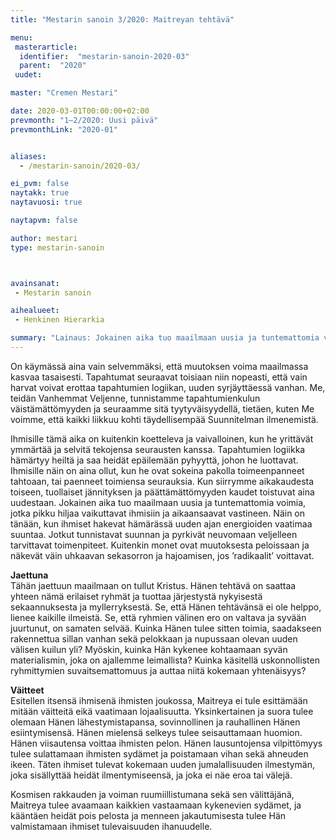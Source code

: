```yaml
---
title: "Mestarin sanoin 3/2020: Maitreyan tehtävä"

menu:
 masterarticle:
  identifier:  "mestarin-sanoin-2020-03"
  parent:  "2020"
 uudet:

master: "Cremen Mestari"

date: 2020-03-01T00:00:00+02:00
prevmonth: "1–2/2020: Uusi päivä"
prevmonthLink: "2020-01"


aliases:
  - /mestarin-sanoin/2020-03/

ei_pvm: false
naytakk: true
naytavuosi: true

naytapvm: false

author: mestari
type: mestarin-sanoin



avainsanat:
 - Mestarin sanoin

aihealueet:
 - Henkinen Hierarkia

summary: "Lainaus: Jokainen aika tuo maailmaan uusia ja tuntemattomia voimia, jotka pikku hiljaa vaikuttavat ihmisiin ja aikaansaavat vastineen. Näin on tänään, kun ihmiset hakevat hämärässä uuden ajan energioiden vaatimaa suuntaa."
---
```

<p>On käymässä aina vain selvemmäksi, että muutoksen voima maailmassa kasvaa tasaisesti. Tapahtumat seuraavat toisiaan niin nopeasti, että vain harvat voivat erottaa tapahtumien logiikan, uuden syrjäyttäessä vanhan. Me, teidän Vanhemmat Veljenne, tunnistamme tapahtumienkulun väistämättömyyden ja seuraamme sitä tyytyväisyydellä, tietäen, kuten Me voimme, että kaikki liikkuu kohti täydellisempää Suunnitelman ilmenemistä.</p>
<p>Ihmisille tämä aika on kuitenkin koetteleva ja vaivalloinen, kun he yrittävät ymmärtää ja selvitä tekojensa seurausten kanssa. Tapahtumien logiikka hämärtyy heiltä ja saa heidät epäilemään pyhyyttä, johon he luottavat. Ihmisille näin on aina ollut, kun he ovat sokeina pakolla toimeenpanneet tahtoaan, tai paenneet toimiensa seurauksia. Kun siirrymme aikakaudesta toiseen, tuollaiset jännityksen ja päättämättömyyden kaudet toistuvat aina uudestaan. Jokainen aika tuo maailmaan uusia ja tuntemattomia voimia, jotka pikku hiljaa vaikuttavat ihmisiin ja aikaansaavat vastineen. Näin on tänään, kun ihmiset hakevat hämärässä uuden ajan energioiden vaatimaa suuntaa. Jotkut tunnistavat suunnan ja pyrkivät neuvomaan veljelleen tarvittavat toimenpiteet. Kuitenkin monet ovat muutoksesta peloissaan ja näkevät väin uhkaavan sekasorron ja hajoamisen, jos ’radikaalit’ voittavat.</p>
<p><strong>Jaettuna</strong><br>
Tähän jaettuun maailmaan on tullut Kristus. Hänen tehtävä on saattaa yhteen nämä erilaiset ryhmät ja tuottaa järjestystä nykyisestä sekaannuksesta ja myllerryksestä. Se, että Hänen tehtävänsä ei ole helppo, lienee kaikille ilmeistä. Se, että ryhmien välinen ero on valtava ja syvään juurtunut, on samaten selvää. Kuinka Hänen tulee sitten toimia, saadakseen rakennettua sillan vanhan sekä pelokkaan ja nupussaan olevan uuden välisen kuilun yli? Myöskin, kuinka Hän kykenee kohtaamaan syvän materialismin, joka on ajallemme leimallista? Kuinka käsitellä uskonnollisten ryhmittymien suvaitsemattomuus ja auttaa niitä kokemaan yhtenäisyys?</p>
<p><strong>Väitteet</strong><br>
Esitellen itsensä ihmisenä ihmisten joukossa, Maitreya ei tule esittämään mitään väitteitä eikä vaatimaan lojaalisuutta. Yksinkertainen ja suora tulee olemaan Hänen lähestymistapansa, sovinnollinen ja rauhallinen Hänen esiintymisensä. Hänen mielensä selkeys tulee seisauttamaan huomion. Hänen viisautensa voittaa ihmisten pelon. Hänen lausuntojensa vilpittömyys tulee sulattamaan ihmisten sydämet ja poistamaan vihan sekä ahneuden ikeen. Täten ihmiset tulevat kokemaan uuden jumalallisuuden ilmestymän, joka sisällyttää heidät ilmentymiseensä, ja joka ei näe eroa tai välejä.</p>
<p>Kosmisen rakkauden ja voiman ruumiillistumana sekä sen välittäjänä, Maitreya tulee avaamaan kaikkien vastaamaan kykenevien sydämet, ja kääntäen heidät pois pelosta ja menneen jakautumisesta tulee Hän valmistamaan ihmiset tulevaisuuden ihanuudelle.<br>
</p>